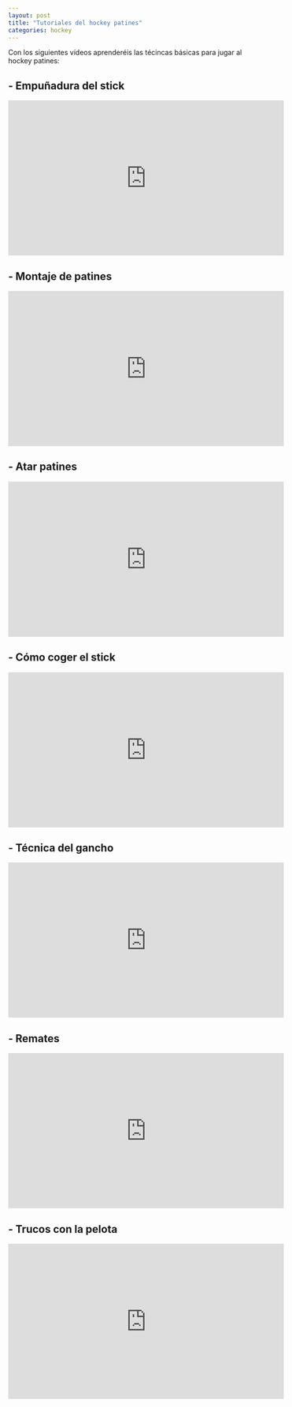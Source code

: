 ```yaml
---
layout: post
title: "Tutoriales del hockey patines"
categories: hockey
---
```


Con los siguientes vídeos aprenderéis las técincas básicas para jugar al hockey patines:

## - Empuñadura del stick
<iframe width="560" height="315" src="https://www.youtube.com/embed/axqxmt2z5Kk" frameborder="0" allow="accelerometer; autoplay; encrypted-media; gyroscope; picture-in-picture" allowfullscreen></iframe>

## - Montaje de patines
<iframe width="560" height="315" src="https://www.youtube.com/embed/_q3W8TiNpEM" frameborder="0" allow="accelerometer; autoplay; encrypted-media; gyroscope; picture-in-picture" allowfullscreen></iframe>

## - Atar patines
<iframe width="560" height="315" src="https://www.youtube.com/embed/kRrRuYfh4b4" frameborder="0" allow="accelerometer; autoplay; encrypted-media; gyroscope; picture-in-picture" allowfullscreen></iframe>

## - Cómo coger el stick
<iframe width="560" height="315" src="https://www.youtube.com/embed/xpS1suN_ei8" frameborder="0" allow="accelerometer; autoplay; encrypted-media; gyroscope; picture-in-picture" allowfullscreen></iframe>

## - Técnica del gancho
<iframe width="560" height="315" src="https://www.youtube.com/embed/TJFDkRwoqIs" frameborder="0" allow="accelerometer; autoplay; encrypted-media; gyroscope; picture-in-picture" allowfullscreen></iframe>

## - Remates
<iframe width="560" height="315" src="https://www.youtube.com/embed/Nme7w4ImL9c" frameborder="0" allow="accelerometer; autoplay; encrypted-media; gyroscope; picture-in-picture" allowfullscreen></iframe>

## - Trucos con la pelota
<iframe width="560" height="315" src="https://www.youtube.com/embed/OKHk7KS5Rdk" frameborder="0" allow="accelerometer; autoplay; encrypted-media; gyroscope; picture-in-picture" allowfullscreen></iframe>
